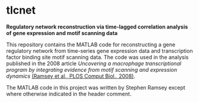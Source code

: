 # tlcnet

**Regulatory network reconstruction via time-lagged correlation analysis of gene expression and motif scanning data**

This repository contains the MATLAB code for reconstructing a gene regulatory network from time-series
gene expression data and transcription factor binding site motif scanning data. The code was used in
the analysis published in the 2008 article *Uncovering a macrophage transcriptional program by
integrating evidence from motif scanning and expression dynamics* [(Ramsey et al., PLOS Comput Biol., 2008)](https://doi.org/10.1371/journal.pcbi.1000021).

The MATLAB code in this project was written by Stephen Ramsey except where otherwise indicated in the header comment.


